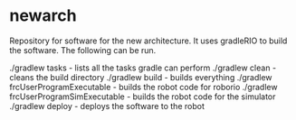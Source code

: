 # newarch
Repository for software for the new architecture.  It uses gradleRIO to build the software.  The following can be run.

./gradlew tasks					- lists all the tasks gradle can perform
./gradlew clean					- cleans the build directory
./gradlew build					- builds everything
./gradlew frcUserProgramExecutable		- builds the robot code for roborio
./gradlew frcUserProgramSimExecutable	- builds the robot code for the simulator
./gradlew deploy				- deploys the software to the robot

